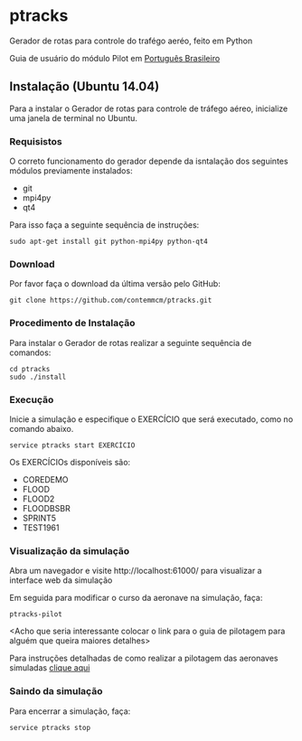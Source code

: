 # ptracks
Gerador de rotas para controle do trafégo aeréo, feito em Python 

Guia de usuário do módulo Pilot em [Português Brasileiro](https://github.com/contemmcm/ptracks/blob/master/user-guide_pt-br.md)

## Instalação (Ubuntu 14.04)

Para a instalar o Gerador de rotas para controle de tráfego aéreo, inicialize uma janela de terminal no Ubuntu.

### Requisistos

O correto funcionamento do gerador depende da isntalação dos seguintes módulos previamente instalados:

 * git
 * mpi4py
 * qt4

Para isso faça a seguinte sequência de instruções:

```
sudo apt-get install git python-mpi4py python-qt4
```

### Download

Por favor faça o  download  da última versão pelo GitHub:

```
git clone https://github.com/contemmcm/ptracks.git
```

### Procedimento de Instalação

Para instalar o Gerador de rotas realizar a seguinte sequência de comandos:

```
cd ptracks
sudo ./install
```

### Execução

Inicie a simulação e especifique o EXERCÍCIO que será executado, como no comando abaixo.

```
service ptracks start EXERCÍCIO
```

Os EXERCÍCIOs disponíveis são:

 * COREDEMO
 * FLOOD
 * FLOOD2
 * FLOODBSBR
 * SPRINT5
 * TEST1961

### Visualização da simulação

Abra um navegador e visite http://localhost:61000/ para visualizar a interface web da simulação

Em seguida para modificar o curso da aeronave na simulação, faça:

```
ptracks-pilot
```

<Acho que seria interessante colocar o link para o guia de pilotagem para alguém que queira maiores detalhes>

Para instruções detalhadas de como realizar a pilotagem das aeronaves simuladas [clique aqui](ptracks/doc/user-guide_pt-br.md)

### Saindo da simulação

Para encerrar a simulação, faça:

```
service ptracks stop
```

